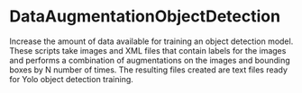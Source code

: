 # DataAugmentationObjectDetection
Increase the amount of data available for training an object detection model. These scripts take images and XML files that contain labels for the images and performs a combination of augmentations on the images and bounding boxes by N number of times. The resulting files created are text files ready for Yolo object detection training. 

